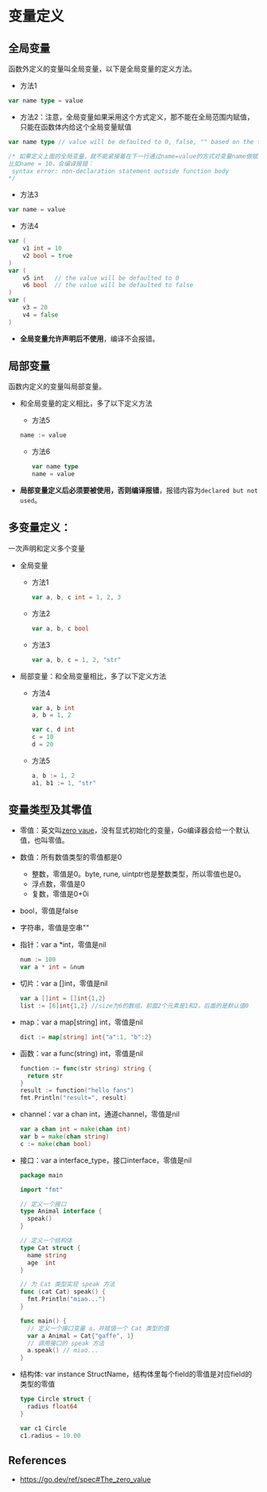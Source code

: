 # 变量定义
## 全局变量

函数外定义的变量叫全局变量，以下是全局变量的定义方法。

* 方法1
```go 
var name type = value
```
* 方法2：注意，全局变量如果采用这个方式定义，那不能在全局范围内赋值，只能在函数体内给这个全局变量赋值
```go
var name type // value will be defaulted to 0, false, "" based on the type

/* 如果定义上面的全局变量，就不能紧接着在下一行通过name=value的方式对变量name做赋值，
比如name = 10，会编译报错：
 syntax error: non-declaration statement outside function body
*/
```
* 方法3
```go
var name = value 
```
* 方法4
```go
var (
	v1 int = 10
	v2 bool = true
)
var (
	v5 int   // the value will be defaulted to 0
	v6 bool  // the value will be defaulted to false
)
var (
	v3 = 20
	v4 = false
)
```

* **全局变量允许声明后不使用**，编译不会报错。

  

## 局部变量

函数内定义的变量叫局部变量。

* 和全局变量的定义相比，多了以下定义方法
  * 方法5
  ```go
  name := value
  ```
  * 方法6
	```go
	var name type
	name = value
	```
	
* **局部变量定义后必须要被使用，否则编译报错**，报错内容为`declared but not used`。

  

## 多变量定义：

一次声明和定义多个变量

* 全局变量

  * 方法1

    ```go
    var a, b, c int = 1, 2, 3
    ```

  * 方法2

    ```go
    var a, b, c bool
    ```

  * 方法3

    ```go
    var a, b, c = 1, 2, "str"
    ```

* 局部变量：和全局变量相比，多了以下定义方法

  * 方法4

    ```go
    var a, b int
    a, b = 1, 2
    
    var c, d int
    c = 10
    d = 20
    ```

  * 方法5

    ```go
    a, b := 1, 2
    a1, b1 := 1, "str"
    ```



## 变量类型及其零值

* 零值：英文叫[zero vaue](https://go.dev/ref/spec#The_zero_value)，没有显式初始化的变量，Go编译器会给一个默认值，也叫零值。

* 数值：所有数值类型的零值都是0

  * 整数，零值是0。byte, rune, uintptr也是整数类型，所以零值也是0。
  * 浮点数，零值是0
  * 复数，零值是0+0i

* bool，零值是false

* 字符串，零值是空串""

* 指针：var a *int，零值是nil

  ```go
  num := 100
  var a * int = &num
  ```

* 切片：var a []int，零值是nil

  ```go
  var a []int = []int{1,2}
  list := [6]int{1,2} //size为6的数组，前面2个元素是1和2，后面的是默认值0
  ```

* map：var a map[string] int，零值是nil

  ```go
  dict := map[string] int{"a":1, "b":2}
  ```

* 函数：var a func(string) int，零值是nil

  ```go
  function := func(str string) string {
    return str
  }
  result := function("hello fans")
  fmt.Println("result=", result)
  ```

* channel：var a chan int，通道channel，零值是nil

  ```go
  var a chan int = make(chan int)
  var b = make(chan string)
  c := make(chan bool)
  ```

* 接口：var a interface_type，接口interface，零值是nil

  ```go
  package main

  import "fmt"

  // 定义一个接口
  type Animal interface {
    speak()
  }

  // 定义一个结构体
  type Cat struct {
    name string
    age  int
  }

  // 为 Cat 类型实现 speak 方法
  func (cat Cat) speak() {
    fmt.Println("miao...")
  }

  func main() {
    // 定义一个接口变量 a，并赋值一个 Cat 类型的值
    var a Animal = Cat{"gaffe", 1}
    // 调用接口的 speak 方法
    a.speak() // miao...
  }

  ```

* 结构体:  var instance StructName，结构体里每个field的零值是对应field的类型的零值

  ```go
  type Circle struct {
    radius float64
  }
  
  var c1 Circle
  c1.radius = 10.00
  ```


## References

* https://go.dev/ref/spec#The_zero_value

